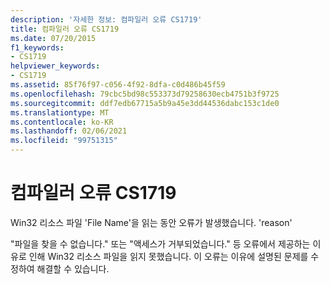 ```yaml
---
description: '자세한 정보: 컴파일러 오류 CS1719'
title: 컴파일러 오류 CS1719
ms.date: 07/20/2015
f1_keywords:
- CS1719
helpviewer_keywords:
- CS1719
ms.assetid: 85f76f97-c056-4f92-8dfa-c0d486b45f59
ms.openlocfilehash: 79cbc5bd98c553373d79258630ecb4751b3f9725
ms.sourcegitcommit: ddf7edb67715a5b9a45e3dd44536dabc153c1de0
ms.translationtype: MT
ms.contentlocale: ko-KR
ms.lasthandoff: 02/06/2021
ms.locfileid: "99751315"
---
```

# <a name="compiler-error-cs1719"></a>컴파일러 오류 CS1719

Win32 리소스 파일 'File Name'을 읽는 동안 오류가 발생했습니다. 'reason'  
  
 "파일을 찾을 수 없습니다." 또는 "액세스가 거부되었습니다." 등 오류에서 제공하는 이유로 인해 Win32 리소스 파일을 읽지 못했습니다. 이 오류는 이유에 설명된 문제를 수정하여 해결할 수 있습니다.
